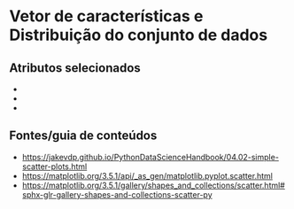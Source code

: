 # Vetor de características e Distribuição do conjunto de dados

## Atributos selecionados
- 
-
- 

## Fontes/guia de conteúdos

- https://jakevdp.github.io/PythonDataScienceHandbook/04.02-simple-scatter-plots.html
- https://matplotlib.org/3.5.1/api/_as_gen/matplotlib.pyplot.scatter.html
- https://matplotlib.org/3.5.1/gallery/shapes_and_collections/scatter.html#sphx-glr-gallery-shapes-and-collections-scatter-py





